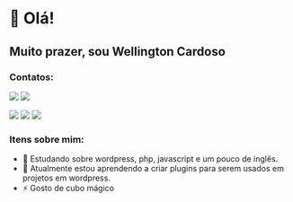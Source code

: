 # 👋 Olá!
## Muito prazer, sou Wellington Cardoso


### Contatos:

<div>
<a href ="https://web.whatsapp.com/send?phone=5519971012382" target="_blank"><img src="https://img.shields.io/badge/WhatsApp-25D366?style=for-the-badge&logo=whatsapp&logoColor=white"></a> 
<a href = "mailto:cardoso.s.wellington@gmail.com" target="_blank"><img src="https://img.shields.io/badge/Gmail-D14836?style=for-the-badge&logo=gmail&logoColor=white"></a>

  <a href="https://www.linkedin.com/in/cardoso-wellington/" target="_blank"><img src="https://img.shields.io/badge/-LinkedIn-%230077B5?style=for-the-badge&logo=linkedin&logoColor=white"></a> 
  <a href="https://www.instagram.com/cardoso.s.wellington/" target="_blank"><img src="https://img.shields.io/badge/-Instagram-%23E4405F?style=for-the-badge&logo=instagram&logoColor=white" ></a>
  <a href ="https://compontoweb.com.br/" target="_blank"><img src="https://img.shields.io/badge/WordPress-006E93?style=for-the-badge&logo=wordpress&logoColor=white"></a> 
</div>


### Itens sobre mim:
- 🔭 Estudando sobre wordpress, php, javascript e um pouco de inglês. 
- 🌱 Atualmente estou aprendendo a criar plugins para serem usados em projetos em wordpress.
- ⚡ Gosto de cubo mágico
